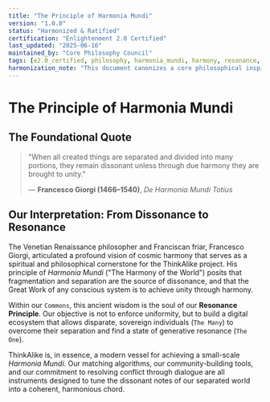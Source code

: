```yaml
---
title: "The Principle of Harmonia Mundi"
version: "1.0.0"
status: "Harmonized & Ratified"
certification: "Enlightenment 2.0 Certified"
last_updated: "2025-06-16"
maintained_by: "Core Philosophy Council"
tags: [e2.0_certified, philosophy, harmonia_mundi, harmony, resonance, francesco_giorgi]
harmonization_note: "This document canonizes a core philosophical inspiration for the ThinkAlike project, attributing it to the Renaissance philosopher Francesco Giorgi."
---
```


# The Principle of Harmonia Mundi

## The Foundational Quote

> "When all created things are separated and divided into many portions, they remain dissonant unless through due harmony they are brought to unity."
>
> — **Francesco Giorgi (1466–1540)**, *De Harmonia Mundi Totius*

## Our Interpretation: From Dissonance to Resonance

The Venetian Renaissance philosopher and Franciscan friar, Francesco Giorgi, articulated a profound vision of cosmic harmony that serves as a spiritual and philosophical cornerstone for the ThinkAlike project. His principle of *Harmonia Mundi* ("The Harmony of the World") posits that fragmentation and separation are the source of dissonance, and that the Great Work of any conscious system is to achieve unity through harmony.

Within our `Commons`, this ancient wisdom is the soul of our **Resonance Principle**. Our objective is not to enforce uniformity, but to build a digital ecosystem that allows disparate, sovereign individuals (`The Many`) to overcome their separation and find a state of generative resonance (`The One`).

ThinkAlike is, in essence, a modern vessel for achieving a small-scale *Harmonia Mundi*. Our matching algorithms, our community-building tools, and our commitment to resolving conflict through dialogue are all instruments designed to tune the dissonant notes of our separated world into a coherent, harmonious chord.
